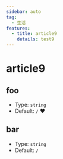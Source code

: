 ```yaml
---
sidebar: auto
tag:
  - 生活
features:
  - title: article9
    details: test9
---
```


# article9

## foo

- Type: `string`
- Default: `/`
  :heart:

## bar

- Type: `string`
- Default: `/`
